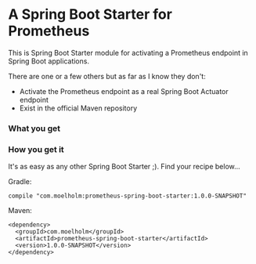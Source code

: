 # A Spring Boot Starter for Prometheus

This is Spring Boot Starter module for activating a Prometheus endpoint in Spring Boot applications.

There are one or a few others but as far as I know they don't:
- Activate the Prometheus endpoint as a real Spring Boot Actuator endpoint
- Exist in the official Maven repository

### What you get

### How you get it

It's as easy as any other Spring Boot Starter ;). Find your recipe below...

Gradle:

    compile "com.moelholm:prometheus-spring-boot-starter:1.0.0-SNAPSHOT"

Maven:

    <dependency>
      <groupId>com.moelholm</groupId>
      <artifactId>prometheus-spring-boot-starter</artifactId>
      <version>1.0.0-SNAPSHOT</version>
    </dependency>



